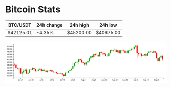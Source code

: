 # Bitcoin Stats

BTC/USDT|24h change|24h high|24h low|
|---|---|---|---|
|$42125.01|-4.35%|$45200.00|$40675.00|

<img src="./chart.svg">
